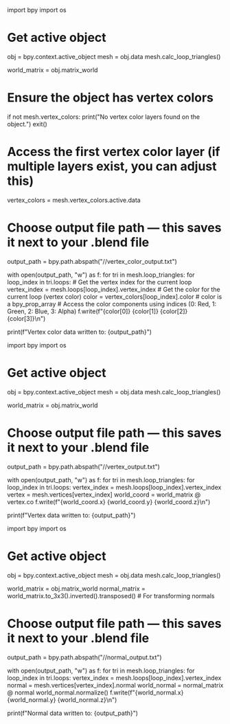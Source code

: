 import bpy
import os

# Get active object
obj = bpy.context.active_object
mesh = obj.data
mesh.calc_loop_triangles()

world_matrix = obj.matrix_world

# Ensure the object has vertex colors
if not mesh.vertex_colors:
    print("No vertex color layers found on the object.")
    exit()

# Access the first vertex color layer (if multiple layers exist, you can adjust this)
vertex_colors = mesh.vertex_colors.active.data

# Choose output file path — this saves it next to your .blend file
output_path = bpy.path.abspath("//vertex_color_output.txt")

with open(output_path, "w") as f:
    for tri in mesh.loop_triangles:
        for loop_index in tri.loops:
            # Get the vertex index for the current loop
            vertex_index = mesh.loops[loop_index].vertex_index
            # Get the color for the current loop (vertex color)
            color = vertex_colors[loop_index].color  # color is a bpy_prop_array
            # Access the color components using indices (0: Red, 1: Green, 2: Blue, 3: Alpha)
            f.write(f"{color[0]} {color[1]} {color[2]} {color[3]}\n")

print(f"Vertex color data written to: {output_path}")

import bpy
import os

# Get active object
obj = bpy.context.active_object
mesh = obj.data
mesh.calc_loop_triangles()

world_matrix = obj.matrix_world

# Choose output file path — this saves it next to your .blend file
output_path = bpy.path.abspath("//vertex_output.txt")

with open(output_path, "w") as f:
    for tri in mesh.loop_triangles:
        for loop_index in tri.loops:
            vertex_index = mesh.loops[loop_index].vertex_index
            vertex = mesh.vertices[vertex_index]
            world_coord = world_matrix @ vertex.co
            f.write(f"{world_coord.x} {world_coord.y} {world_coord.z}\n")

print(f"Vertex data written to: {output_path}")

import bpy
import os

# Get active object
obj = bpy.context.active_object
mesh = obj.data
mesh.calc_loop_triangles()

world_matrix = obj.matrix_world
normal_matrix = world_matrix.to_3x3().inverted().transposed()  # For transforming normals

# Choose output file path — this saves it next to your .blend file
output_path = bpy.path.abspath("//normal_output.txt")

with open(output_path, "w") as f:
    for tri in mesh.loop_triangles:
        for loop_index in tri.loops:
            vertex_index = mesh.loops[loop_index].vertex_index
            normal = mesh.vertices[vertex_index].normal
            world_normal = normal_matrix @ normal
            world_normal.normalize()
            f.write(f"{world_normal.x} {world_normal.y} {world_normal.z}\n")

print(f"Normal data written to: {output_path}")

